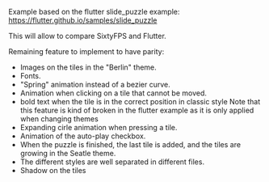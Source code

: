 
Example based on the flutter slide_puzzle example:
https://flutter.github.io/samples/slide_puzzle

This will allow to compare SixtyFPS and Flutter.

Remaining feature to implement to have parity:
 * Images on the tiles in the "Berlin" theme.
 * Fonts.
 * "Spring" animation instead of a bezier curve.
 * Animation when clicking on a tile that cannot be moved.
 * bold text when the tile is in the correct position in classic style
   Note that this feature is kind of broken in the flutter example as it is only applied
   when changing themes
 * Expanding cirle animation when pressing a tile.
 * Animation of the auto-play checkbox.
 * When the puzzle is finished, the last tile is added, and the tiles are growing in the Seatle theme.
 * The different styles are well separated in different files.
 * Shadow on the tiles

